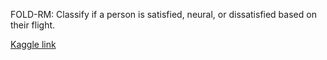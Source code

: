 FOLD-RM: Classify if a person is satisfied, neural, or dissatisfied based on their flight. 

[Kaggle link](https://www.kaggle.com/datasets/teejmahal20/airline-passenger-satisfaction?select=test.csv)
